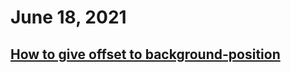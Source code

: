 # June 18, 2021

## [How to give offset to background-position](https://zinee-world.tistory.com/110)

